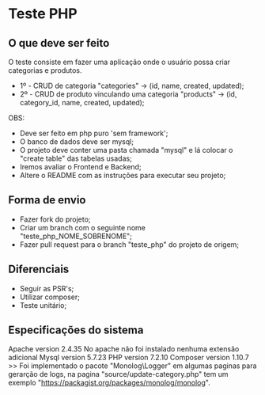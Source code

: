 # Teste PHP

## O que deve ser feito

O teste consiste em fazer uma aplicação onde o usuário possa criar categorias e produtos.

- 1º - CRUD de categoria "categories" -> (id, name, created, updated);
- 2º - CRUD de produto vinculando uma categoria "products" -> (id, category_id, name, created, updated);

OBS:
- Deve ser feito em php puro 'sem framework';
- O banco de dados deve ser mysql;
- O projeto deve conter uma pasta chamada "mysql" e lá colocar o "create table" das tabelas usadas;
- Iremos avaliar o Frontend e Backend;
- Altere o README com as instruções para executar seu projeto;

## Forma de envio

- Fazer fork do projeto;
- Criar um branch com o seguinte nome "teste_php_NOME_SOBRENOME";
- Fazer pull request para o branch "teste_php" do projeto de origem;

## Diferenciais
- Seguir as PSR's;
- Utilizar composer;
- Teste unitário;

## Especificações do sistema
Apache version 2.4.35
No apache não foi instalado nenhuma extensão adicional
Mysql version 5.7.23
PHP version 7.2.10
Composer version 1.10.7 >> Foi implementado o pacote "Monolog\Logger" em algumas paginas para gerarção de logs,
na pagina "source/update-category.php" tem um exemplo 
"https://packagist.org/packages/monolog/monolog".
